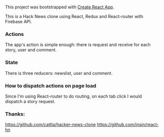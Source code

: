 This project was bootstrapped with [Create React App](https://github.com/facebookincubator/create-react-app).

This is a Hack News clone using React, Redux and React-router with Firebase API.

### Actions

The app's action is simple enough: there is request and receive for each story, user and comment.

### State

There is three reducers: newslist, user and comment.

### How to dispatch actions on page load

Since I'm using React-router to do routing, on each tab click I would dispatch a story request.

### Thanks:

https://github.com/cattla/hacker-news-clone
https://github.com/insin/react-hn

